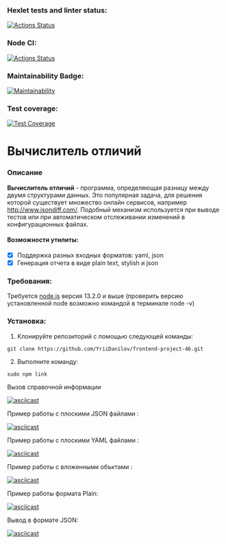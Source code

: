 ### Hexlet tests and linter status:
[![Actions Status](https://github.com/YriiDanilov/frontend-project-46/workflows/hexlet-check/badge.svg)](https://github.com/YriiDanilov/frontend-project-46/actions)

### Node CI:
[![Actions Status](https://github.com/YriiDanilov/My-second-project-on-Hexlet/actions/workflows/nodejs.yml/badge.svg)](https://github.com/YriiDanilov/frontend-project-46/actions)

### Maintainability Badge:
[![Maintainability](https://api.codeclimate.com/v1/badges/34098306c90c24446481/maintainability)](https://codeclimate.com/github/YriiDanilov/frontend-project-46/maintainability)

### Test coverage: 
[![Test Coverage](https://api.codeclimate.com/v1/badges/34098306c90c24446481/test_coverage)](https://codeclimate.com/github/YriiDanilov/frontend-project-46/test_coverage)

# Вычислитель отличий

### Описание

**Вычислитель отличий** - программа, определяющая разницу между двумя структурами данных. Это популярная задача, для решения которой существует множество онлайн сервисов, например http://www.jsondiff.com/. Подобный механизм используется при выводе тестов или при автоматическом отслеживании изменений в конфигурационных файлах.

#### Возможности утилиты:

- [x] Поддержка разных входных форматов: yaml, json
- [x] Генерация отчета в виде plain text, stylish и json

### Требования: 

Требуется [node.js](https://nodejs.org/en) версия 13.2.0 и выше (проверить версию установленной node возможно командой в терминале node -v)

### Установка:  

1. Клонируйте репозиторий с помощью следующей команды:

```
git clone https://github.com/YriiDanilov/frontend-project-46.git

```
2. Выполните команду: 

```
sudo npm link

```
Вызов справочной информации 

[![asciicast](https://asciinema.org/a/594504.svg)](https://asciinema.org/a/594504)

Пример работы с плоскими JSON файлами :

[![asciicast](https://asciinema.org/a/593064.svg)](https://asciinema.org/a/593064)

Пример работы с плоскими YAML файлами :

[![asciicast](https://asciinema.org/a/593282.svg)](https://asciinema.org/a/593282)

Пример работы с вложенными объктами :

[![asciicast](https://asciinema.org/a/594507.svg)](https://asciinema.org/a/594507)

Пример работы формата Plain: 

[![asciicast](https://asciinema.org/a/595517.svg)](https://asciinema.org/a/595517)

Вывод в формате JSON:

[![asciicast](https://asciinema.org/a/595530.svg)](https://asciinema.org/a/595530)

